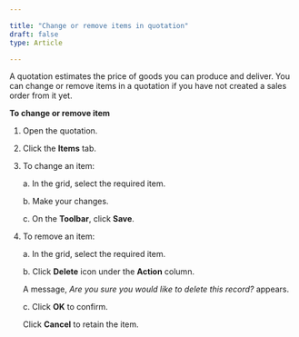 ```yaml
---

title: "Change or remove items in quotation"
draft: false
type: Article

---
```


A quotation estimates the price of goods you can produce and deliver. You can change or remove items in a quotation if you have not created a sales order from it yet.

**To change or remove item**

1. Open the quotation.

2. Click the **Items** tab.

3. To change an item:

    a. In the grid, select the required item.

    b. Make your changes.

    c. On the **Toolbar**, click **Save**.

4. To remove an item:

    a. In the grid, select the required item.

    b. Click **Delete** icon under the **Action** column.

    A message, *Are you sure you would like to delete this record?* appears.

    c. Click **OK** to confirm.

    Click **Cancel** to retain the item.

​